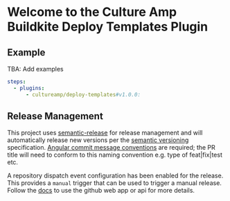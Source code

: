 # Welcome to the Culture Amp Buildkite Deploy Templates Plugin

## Example

TBA: Add examples

```yaml
steps:
  - plugins:
      - cultureamp/deploy-templates#v1.0.0:

```

## Release Management

This project uses [semantic-release](https://github.com/semantic-release/semantic-release) for release management and will automatically release new versions per the [semantic versioning](https://semver.org/) specification. [Angular commit message conventions](https://github.com/angular/angular/blob/master/CONTRIBUTING.md#-commit-message-format) are required; the PR title will need to conform to this naming convention e.g. type of feat|fix|test etc.

A repository dispatch event configuration has been enabled for the release. This provides a `manual` trigger that can be used to trigger a manual release. Follow the [docs](https://github.com/semantic-release/semantic-release/blob/master/docs/recipes/ci-configurations/github-actions.md#trigger-semantic-release-on-demand) to use the github web app or api for more details.

